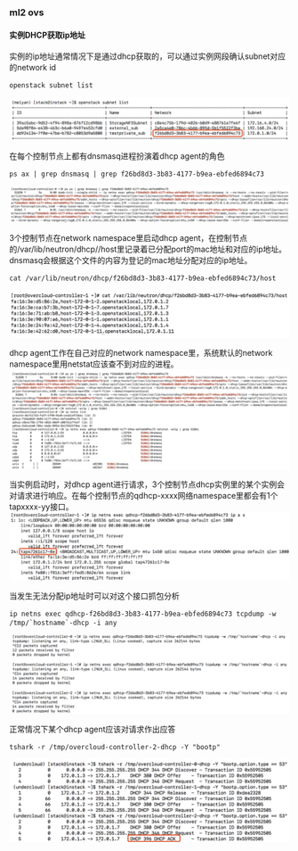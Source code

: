 ### ml2 ovs
#### 实例DHCP获取ip地址

实例的ip地址通常情况下是通过dhcp获取的，可以通过实例网段确认subnet对应的network id
```
openstack subnet list
```
![](pics/ml2-ovs-instance-dhcp-pic1.png)

在每个控制节点上都有dnsmasq进程扮演着dhcp agent的角色
```
ps ax | grep dnsmasq | grep f26bd8d3-3b83-4177-b9ea-ebfed6894c73
```
![](pics/ml2-ovs-instance-dhcp-pic2.png)

3个控制节点在network namespace里启动dhcp agent，在控制节点的/var/lib/neutron/dhcp/<netuuid>/host里记录着已分配port的mac地址和对应的ip地址。dnsmasq会根据这个文件的内容为登记的mac地址分配对应的ip地址。
```
cat /var/lib/neutron/dhcp/f26bd8d3-3b83-4177-b9ea-ebfed6894c73/host
```
![](pics/ml2-ovs-instance-dhcp-pic3.png)

dhcp agent工作在自己对应的network namespace里，系统默认的network namespace里用netstat应该查不到对应的进程。
![](pics/ml2-ovs-instance-dhcp-pic4.png)

当实例启动时，对dhcp agent进行请求，3个控制节点dhcp实例里的某个实例会对请求进行响应。在每个控制节点的qdhcp-xxxx网络namespace里都会有1个tapxxxx-yy接口。
![](pics/ml2-ovs-instance-dhcp-pic5.png)

当发生无法分配ip地址时可以对这个接口抓包分析
```
ip netns exec qdhcp-f26bd8d3-3b83-4177-b9ea-ebfed6894c73 tcpdump -w /tmp/`hostname`-dhcp -i any
```
![](pics/ml2-ovs-instance-dhcp-pic6.png)

正常情况下某个dhcp agent应该对请求作出应答
```
tshark -r /tmp/overcloud-controller-2-dhcp -Y "bootp" 
```
![](pics/ml2-ovs-instance-dhcp-pic7.png)